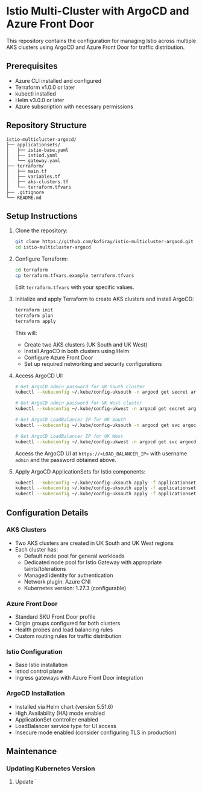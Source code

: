 # Istio Multi-Cluster with ArgoCD and Azure Front Door

This repository contains the configuration for managing Istio across multiple AKS clusters using ArgoCD and Azure Front Door for traffic distribution.

## Prerequisites

- Azure CLI installed and configured
- Terraform v1.0.0 or later
- kubectl installed
- Helm v3.0.0 or later
- Azure subscription with necessary permissions

## Repository Structure

```
istio-multicluster-argocd/
├── applicationsets/
│   ├── istio-base.yaml
│   ├── istiod.yaml
│   └── gateway.yaml
├── terraform/
│   ├── main.tf
│   ├── variables.tf
│   ├── aks-clusters.tf
│   └── terraform.tfvars
├── .gitignore
└── README.md
```

## Setup Instructions

1. Clone the repository:
   ```bash
   git clone https://github.com/kofiray/istio-multicluster-argocd.git
   cd istio-multicluster-argocd
   ```

2. Configure Terraform:
   ```bash
   cd terraform
   cp terraform.tfvars.example terraform.tfvars
   ```
   Edit `terraform.tfvars` with your specific values.

3. Initialize and apply Terraform to create AKS clusters and install ArgoCD:
   ```bash
   terraform init
   terraform plan
   terraform apply
   ```
   This will:
   - Create two AKS clusters (UK South and UK West)
   - Install ArgoCD in both clusters using Helm
   - Configure Azure Front Door
   - Set up required networking and security configurations

4. Access ArgoCD UI:
   ```bash
   # Get ArgoCD admin password for UK South cluster
   kubectl --kubeconfig ~/.kube/config-uksouth -n argocd get secret argocd-initial-admin-secret -o jsonpath="{.data.password}" | base64 -d

   # Get ArgoCD admin password for UK West cluster
   kubectl --kubeconfig ~/.kube/config-ukwest -n argocd get secret argocd-initial-admin-secret -o jsonpath="{.data.password}" | base64 -d

   # Get ArgoCD LoadBalancer IP for UK South
   kubectl --kubeconfig ~/.kube/config-uksouth -n argocd get svc argocd-server -o jsonpath='{.status.loadBalancer.ingress[0].ip}'

   # Get ArgoCD LoadBalancer IP for UK West
   kubectl --kubeconfig ~/.kube/config-ukwest -n argocd get svc argocd-server -o jsonpath='{.status.loadBalancer.ingress[0].ip}'
   ```
   Access the ArgoCD UI at `https://<LOAD_BALANCER_IP>` with username `admin` and the password obtained above.

5. Apply ArgoCD ApplicationSets for Istio components:
   ```bash
   kubectl --kubeconfig ~/.kube/config-uksouth apply -f applicationsets/istio-base.yaml
   kubectl --kubeconfig ~/.kube/config-uksouth apply -f applicationsets/istiod.yaml
   kubectl --kubeconfig ~/.kube/config-uksouth apply -f applicationsets/gateway.yaml
   ```

## Configuration Details

### AKS Clusters
- Two AKS clusters are created in UK South and UK West regions
- Each cluster has:
  - Default node pool for general workloads
  - Dedicated node pool for Istio Gateway with appropriate taints/tolerations
  - Managed identity for authentication
  - Network plugin: Azure CNI
  - Kubernetes version: 1.27.3 (configurable)

### Azure Front Door
- Standard SKU Front Door profile
- Origin groups configured for both clusters
- Health probes and load balancing rules
- Custom routing rules for traffic distribution

### Istio Configuration
- Base Istio installation
- Istiod control plane
- Ingress gateways with Azure Front Door integration

### ArgoCD Installation
- Installed via Helm chart (version 5.51.6)
- High Availability (HA) mode enabled
- ApplicationSet controller enabled
- LoadBalancer service type for UI access
- Insecure mode enabled (consider configuring TLS in production)

## Maintenance

### Updating Kubernetes Version
1. Update `
